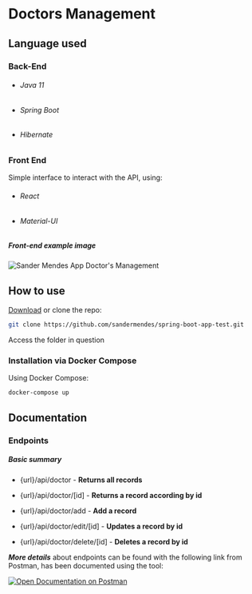 # Doctors Management

## Language used

### Back-End

* ###### Java 11
* ###### Spring Boot
* ###### Hibernate

### Front End

Simple interface to interact with the API, using:
* ###### React
* ###### Material-UI

##### Front-end example image
![Sander Mendes App Doctor's Management](https://raw.githubusercontent.com/sandermendes/spring-boot-app-test/master/assets/spring-boot-main-screen-demo.png)

## How to use

[Download](https://github.com/sandermendes/spring-boot-app-test/archive/refs/heads/master.zip) or clone the repo:

```sh
git clone https://github.com/sandermendes/spring-boot-app-test.git
```

Access the folder in question

### Installation via Docker Compose

Using Docker Compose:

```sh
docker-compose up
```

## Documentation

### Endpoints
##### Basic summary

* {url}/api/doctor - **Returns all records**

* {url}/api/doctor/[id] - **Returns a record according by id**

* {url}/api/doctor/add - **Add a record**

* {url}/api/doctor/edit/[id] - **Updates a record by id**

* {url}/api/doctor/delete/[id] - **Deletes a record by id**

***More details*** about endpoints can be found with the following link from Postman,
has been documented using the tool:

[![Open Documentation on Postman](https://raw.githubusercontent.com/sandermendes/app-test/a1823009dc6d2cf8f417c8e578744dcf2068b866/assets/postman-doc-button.svg)](https://www.postman.com/sandercmendes/workspace/sander-workspace/documentation/18173115-24025273-6481-48fd-a015-8d6e40ab97a5)

